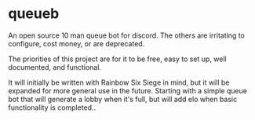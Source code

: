 # queueb
An open source 10 man queue bot for discord. The others are irritating to configure, cost money, or are deprecated.

The priorities of this project are for it to be free, easy to set up, well documented, and functional.

It will initially be written with Rainbow Six Siege in mind, but it will be expanded for more general use in the future.
Starting with a simple queue bot that will generate a lobby when it's full, but will add elo when basic functionality is completed..
